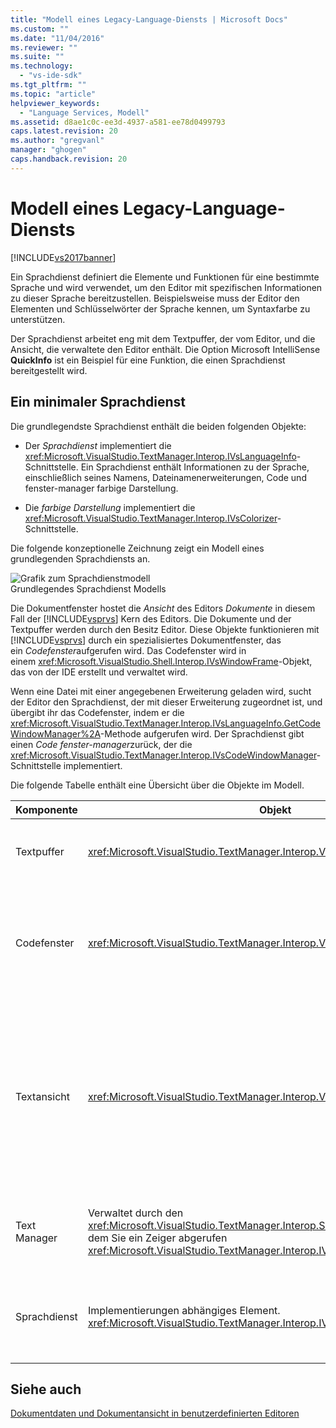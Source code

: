 ```yaml
---
title: "Modell eines Legacy-Language-Diensts | Microsoft Docs"
ms.custom: ""
ms.date: "11/04/2016"
ms.reviewer: ""
ms.suite: ""
ms.technology: 
  - "vs-ide-sdk"
ms.tgt_pltfrm: ""
ms.topic: "article"
helpviewer_keywords: 
  - "Language Services, Modell"
ms.assetid: d8ae1c0c-ee3d-4937-a581-ee78d0499793
caps.latest.revision: 20
ms.author: "gregvanl"
manager: "ghogen"
caps.handback.revision: 20
---
```

# Modell eines Legacy-Language-Diensts
[!INCLUDE[vs2017banner](../../code-quality/includes/vs2017banner.md)]

Ein Sprachdienst definiert die Elemente und Funktionen für eine bestimmte Sprache und wird verwendet, um den Editor mit spezifischen Informationen zu dieser Sprache bereitzustellen.  Beispielsweise muss der Editor den Elementen und Schlüsselwörter der Sprache kennen, um Syntaxfarbe zu unterstützen.  
  
 Der Sprachdienst arbeitet eng mit dem Textpuffer, der vom Editor, und die Ansicht, die verwaltete den Editor enthält.  Die Option Microsoft IntelliSense **QuickInfo** ist ein Beispiel für eine Funktion, die einen Sprachdienst bereitgestellt wird.  
  
## Ein minimaler Sprachdienst  
 Die grundlegendste Sprachdienst enthält die beiden folgenden Objekte:  
  
-   Der *Sprachdienst* implementiert die <xref:Microsoft.VisualStudio.TextManager.Interop.IVsLanguageInfo>\-Schnittstelle.  Ein Sprachdienst enthält Informationen zu der Sprache, einschließlich seines Namens, Dateinamenerweiterungen, Code und fenster\-manager farbige Darstellung.  
  
-   Die *farbige Darstellung* implementiert die <xref:Microsoft.VisualStudio.TextManager.Interop.IVsColorizer>\-Schnittstelle.  
  
 Die folgende konzeptionelle Zeichnung zeigt ein Modell eines grundlegenden Sprachdiensts an.  
  
 ![Grafik zum Sprachdienstmodell](~/docs/extensibility/media/vslanguageservicemodel.gif "vsLanguageServiceModel")  
Grundlegendes Sprachdienst Modells  
  
 Die Dokumentfenster hostet die *Ansicht* des Editors *Dokumente* in diesem Fall der [!INCLUDE[vsprvs](../../code-quality/includes/vsprvs_md.md)] Kern des Editors.  Die Dokumente und der Textpuffer werden durch den Besitz Editor.  Diese Objekte funktionieren mit [!INCLUDE[vsprvs](../../code-quality/includes/vsprvs_md.md)] durch ein spezialisiertes Dokumentfenster, das ein *Codefenster*aufgerufen wird.  Das Codefenster wird in einem <xref:Microsoft.VisualStudio.Shell.Interop.IVsWindowFrame>\-Objekt, das von der IDE erstellt und verwaltet wird.  
  
 Wenn eine Datei mit einer angegebenen Erweiterung geladen wird, sucht der Editor den Sprachdienst, der mit dieser Erweiterung zugeordnet ist, und übergibt ihr das Codefenster, indem er die <xref:Microsoft.VisualStudio.TextManager.Interop.IVsLanguageInfo.GetCodeWindowManager%2A>\-Methode aufgerufen wird.  Der Sprachdienst gibt einen *Code fenster\-manager*zurück, der die <xref:Microsoft.VisualStudio.TextManager.Interop.IVsCodeWindowManager>\-Schnittstelle implementiert.  
  
 Die folgende Tabelle enthält eine Übersicht über die Objekte im Modell.  
  
|Komponente|Objekt|Funktion|  
|----------------|------------|--------------|  
|Textpuffer|<xref:Microsoft.VisualStudio.TextManager.Interop.VsTextBuffer>|Ein Unicode\-Lese\-\/Schreibzugriff\-Textstream.  Es ist möglich, Text für andere Codierungen verwendet werden soll.|  
|Codefenster|<xref:Microsoft.VisualStudio.TextManager.Interop.VsCodeWindow>|Ein Dokumentfenster mit einem oder mehreren Textansichten enthält.  Wenn der Modus [!INCLUDE[vsprvs](../../code-quality/includes/vsprvs_md.md)] MDI \(Multiple Document Interface\) ist, wird das Codefenster ein untergeordnetes MDI\-Element.|  
|Textansicht|<xref:Microsoft.VisualStudio.TextManager.Interop.VsTextView>|Ein Fenster, in dem der Benutzer navigiert und Text anzeigen können, indem die Tastatur als auch die Maus verwenden.  Eine Textansicht als Editor für den Benutzer angezeigt wird.  Sie können Textansichten in gewöhnlichen Editorfenster, in das Fenster Ausgabe und das Direktfenster verwenden.  Außerdem können Sie einem oder mehreren Textansichten in einem Fenster Code konfigurieren.|  
|Text Manager|Verwaltet durch den <xref:Microsoft.VisualStudio.TextManager.Interop.SVsTextManager> Dienst, aus dem Sie ein Zeiger abgerufen <xref:Microsoft.VisualStudio.TextManager.Interop.IVsTextManager>|Eine Komponente, die die allgemeine Informationen beibehält, die von allen Komponenten gemeinsam genutzt werden, die zuvor beschrieben werden.|  
|Sprachdienst|Implementierungen abhängiges Element. <xref:Microsoft.VisualStudio.TextManager.Interop.IVsLanguageInfo>implementiert|Ein Objekt, das den Editor mit sprachspezifischer Informationen wie Anweisungsvervollständigung und erhält, Syntax\-Hervorhebung stützen Übereinstimmungen ab.|  
  
## Siehe auch  
 [Dokumentdaten und Dokumentansicht in benutzerdefinierten Editoren](../../extensibility/document-data-and-document-view-in-custom-editors.md)